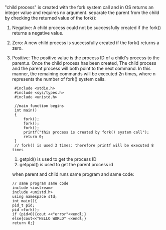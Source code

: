  "child process" is created with the fork system call and in OS returns an integer value and requires no argument. separate the parent from the child by checking the returned value of the fork():

1. Negative: A child process could not be successfully created if the fork() returns a negative value.
2. Zero: A new child process is successfully created if the fork() returns a zero.
3. Positive: The positive value is the process ID of a child's process to the parent.s.
Once the child process has been created, The child process and the parent process will both point to the next command. In this manner, the remaining commands will be executed 
2n times, where n represents the number of fork() system calls.

        #include <stdio.h>
        #include <sys/types.h>
        #include <unistd.h>

        //main function begins
        int main()
        {
            fork();
            fork();
            fork();
            printf("this process is created by fork() system call");
            return 0;
        }
        // fork() is used 3 times: therefore printf will be executed 8 times
   

   
    1. getpid() is used to get the process ID
    2. getppid() is used to get the parent process id

      when parent and child runs same program and same code:
   
       // same program same code
       include <iostream>
       include <unistd.h>
       using namespace std;
       int main(){
       pid_t pid;
       pid =fork();
       if (pid<O){cout <<"error"<<endl;}
       else{cout<<"HELLO WORLD" <<endl;}
       return 0;}
   
       
